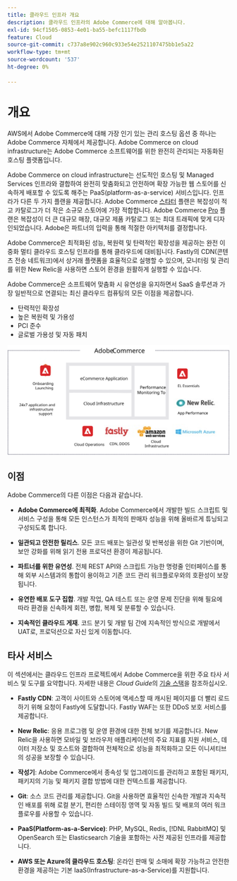 ```yaml
---
title: 클라우드 인프라 개요
description: 클라우드 인프라의 Adobe Commerce에 대해 알아봅니다.
exl-id: 94cf1505-0853-4e01-ba55-befc1117fbdb
feature: Cloud
source-git-commit: c737a8e902c960c933e54e2521107475bb1e5a22
workflow-type: tm+mt
source-wordcount: '537'
ht-degree: 0%

---
```



# 개요

AWS에서 Adobe Commerce에 대해 가장 인기 있는 관리 호스팅 옵션 중 하나는 Adobe Commerce 자체에서 제공합니다. Adobe Commerce on cloud infrastructure는 Adobe Commerce 소프트웨어를 위한 완전히 관리되는 자동화된 호스팅 플랫폼입니다.

Adobe Commerce on cloud infrastructure는 선도적인 호스팅 및 Managed Services 인프라와 결합하여 완전히 맞춤화되고 안전하며 확장 가능한 웹 스토어를 신속하게 배포할 수 있도록 해주는 PaaS(platform-as-a-service) 서비스입니다. 인프라가 다른 두 가지 플랜을 제공합니다. Adobe Commerce [스타터](https://experienceleague.adobe.com/docs/commerce-cloud-service/user-guide/architecture/cloud-architecture.html#starter-projects) 플랜은 복잡성이 적고 카탈로그가 더 작은 소규모 스토어에 가장 적합합니다. Adobe Commerce [Pro](https://experienceleague.adobe.com/docs/commerce-cloud-service/user-guide/architecture/cloud-architecture.html#pro-projects) 플랜은 복잡성이 더 큰 대규모 매장, 대규모 제품 카탈로그 또는 최대 트래픽에 맞게 디자인되었습니다. Adobe은 파트너의 입력을 통해 적절한 아키텍처를 결정합니다.

Adobe Commerce은 최적화된 성능, 복원력 및 탄력적인 확장성을 제공하는 완전 이중화 멀티 클라우드 호스팅 인프라를 통해 클라우드에 대비됩니다. Fastly의 CDN(콘텐츠 전송 네트워크)에서 상거래 플랫폼을 효율적으로 실행할 수 있으며, 모니터링 및 관리를 위한 New Relic을 사용하면 스토어 환경을 원활하게 실행할 수 있습니다.

Adobe Commerce은 소프트웨어 맞춤화 시 유연성을 유지하면서 SaaS 솔루션과 가장 일반적으로 연결되는 최신 클라우드 컴퓨팅의 모든 이점을 제공합니다.

- 탄력적인 확장성
- 높은 복원력 및 가용성
- PCI 준수
- 글로벌 가용성 및 자동 패치

![클라우드 인프라에서 Adobe Commerce의 아키텍처 요소를 보여 주는 다이어그램](../../../assets/playbooks/adobe-commerce-cloud-infrastructure.svg)

## 이점

Adobe Commerce의 다른 이점은 다음과 같습니다.

- **Adobe Commerce에 최적화**. Adobe Commerce에서 개발한 빌드 스크립트 및 서비스 구성을 통해 모든 인스턴스가 최적의 판매자 성능을 위해 올바르게 튜닝되고 구성되도록 합니다.

- **일관되고 안전한 릴리스**. 모든 코드 배포는 일관성 및 반복성을 위한 Git 기반이며, 보안 강화를 위해 읽기 전용 프로덕션 환경이 제공됩니다.

- **파트너를 위한 유연성**. 전체 REST API와 스크립트 가능한 명령줄 인터페이스를 통해 외부 시스템과의 통합이 용이하고 기존 코드 관리 워크플로우와의 호환성이 보장됩니다.

- **유연한 배포 도구 집합**. 개발 작업, QA 테스트 또는 운영 문제 진단을 위해 필요에 따라 환경을 신속하게 회전, 병합, 복제 및 분류할 수 있습니다.

- **지속적인 클라우드 게재**. 코드 분기 및 개발 팀 간에 지속적인 방식으로 개발에서 UAT로, 프로덕션으로 자신 있게 이동합니다.

## 타사 서비스

이 섹션에서는 클라우드 인프라 프로젝트에서 Adobe Commerce을 위한 주요 타사 서비스 및 도구를 요약합니다. 자세한 내용은 _Cloud Guide_&#x200B;의 [기술 스택](https://experienceleague.adobe.com/docs/commerce-cloud-service/user-guide/architecture/tech-stack.html)을 참조하십시오.

- **Fastly CDN**: 고객이 사이트와 스토어에 액세스할 때 캐시된 페이지를 더 빨리 로드하기 위해 요청이 Fastly에 도달합니다. Fastly WAF는 또한 DDoS 보호 서비스를 제공합니다.

- **New Relic**: 응용 프로그램 및 운영 환경에 대한 전체 보기를 제공합니다. New Relic을 사용하면 모바일 및 브라우저 애플리케이션의 주요 지표를 지원 서비스, 데이터 저장소 및 호스트와 결합하여 전체적으로 성능을 최적화하고 모든 이니셔티브의 성공을 보장할 수 있습니다.

- **작성기**: Adobe Commerce에서 종속성 및 업그레이드를 관리하고 포함된 패키지, 패키지의 기능 및 패키지 결합 방법에 대한 컨텍스트를 제공합니다.

- **Git**: 소스 코드 관리를 제공합니다. Git을 사용하면 효율적인 신속한 개발과 지속적인 배포를 위해 로컬 분기, 편리한 스테이징 영역 및 자동 빌드 및 배포의 여러 워크플로우를 사용할 수 있습니다.

- **PaaS(Platform-as-a-Service)**: PHP, MySQL, Redis, [!DNL RabbitMQ] 및 OpenSearch 또는 Elasticsearch 기술을 포함하는 사전 제공된 인프라를 제공합니다.

- **AWS 또는 Azure의 클라우드 호스팅**: 온라인 판매 및 소매에 확장 가능하고 안전한 환경을 제공하는 기본 IaaS(Infrastructure-as-a-Service)를 지원합니다.
